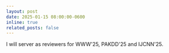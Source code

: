 ```yaml
---
layout: post
date: 2025-01-15 08:00:00-0600
inline: true
related_posts: false
---
```


I will server as reviewers for WWW'25, PAKDD'25 and IJCNN'25.